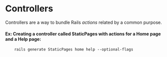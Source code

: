 # Controllers

Controllers are a way to bundle Rails _actions_ related by a common purpose. 

#### Ex: Creating a controller called StaticPages with actions for a Home page and a Help page:

		rails generate StaticPages home help --optional-flags